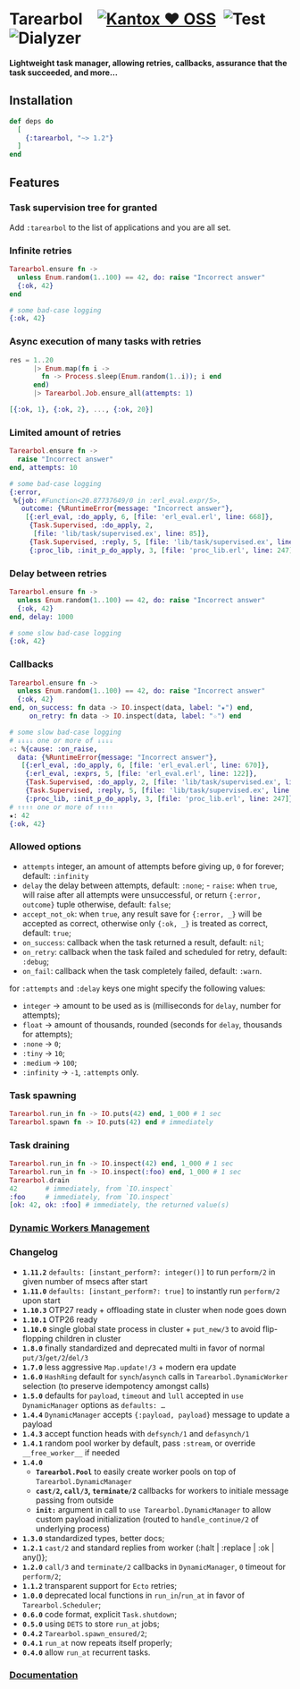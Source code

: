 # Tarearbol    [![Kantox ❤ OSS](https://img.shields.io/badge/❤-kantox_oss-informational.svg)](https://kantox.com/)  ![Test](https://github.com/am-kantox/tarearbol/workflows/Test/badge.svg)  ![Dialyzer](https://github.com/am-kantox/tarearbol/workflows/Dialyzer/badge.svg)

**Lightweight task manager, allowing retries, callbacks, assurance that the task succeeded, and more…**

## Installation

```elixir
def deps do
  [
    {:tarearbol, "~> 1.2"}
  ]
end
```

## Features

### Task supervision tree for granted

Add `:tarearbol` to the list of applications and you are all set.

### Infinite retries

```elixir
Tarearbol.ensure fn ->
  unless Enum.random(1..100) == 42, do: raise "Incorrect answer"
  {:ok, 42}
end

# some bad-case logging
{:ok, 42}
```

### Async execution of many tasks with retries

```elixir
res = 1..20
      |> Enum.map(fn i ->
        fn -> Process.sleep(Enum.random(1..i)); i end
      end)
      |> Tarearbol.Job.ensure_all(attempts: 1)

[{:ok, 1}, {:ok, 2}, ..., {:ok, 20}]
```

### Limited amount of retries

```elixir
Tarearbol.ensure fn ->
  raise "Incorrect answer"
end, attempts: 10

# some bad-case logging
{:error,
 %{job: #Function<20.87737649/0 in :erl_eval.expr/5>,
   outcome: {%RuntimeError{message: "Incorrect answer"},
    [{:erl_eval, :do_apply, 6, [file: 'erl_eval.erl', line: 668]},
     {Task.Supervised, :do_apply, 2,
      [file: 'lib/task/supervised.ex', line: 85]},
     {Task.Supervised, :reply, 5, [file: 'lib/task/supervised.ex', line: 36]},
     {:proc_lib, :init_p_do_apply, 3, [file: 'proc_lib.erl', line: 247]}]}}}
```

### Delay between retries

```elixir
Tarearbol.ensure fn ->
  unless Enum.random(1..100) == 42, do: raise "Incorrect answer"
  {:ok, 42}
end, delay: 1000

# some slow bad-case logging
{:ok, 42}
```

### Callbacks

```elixir
Tarearbol.ensure fn ->
  unless Enum.random(1..100) == 42, do: raise "Incorrect answer"
  {:ok, 42}
end, on_success: fn data -> IO.inspect(data, label: "★") end,
     on_retry: fn data -> IO.inspect(data, label: "☆") end

# some slow bad-case logging
# ⇓⇓⇓⇓ one or more of ⇓⇓⇓⇓
☆: %{cause: :on_raise,
  data: {%RuntimeError{message: "Incorrect answer"},
   [{:erl_eval, :do_apply, 6, [file: 'erl_eval.erl', line: 670]},
    {:erl_eval, :exprs, 5, [file: 'erl_eval.erl', line: 122]},
    {Task.Supervised, :do_apply, 2, [file: 'lib/task/supervised.ex', line: 85]},
    {Task.Supervised, :reply, 5, [file: 'lib/task/supervised.ex', line: 36]},
    {:proc_lib, :init_p_do_apply, 3, [file: 'proc_lib.erl', line: 247]}]}}
# ⇑⇑⇑⇑ one or more of ⇑⇑⇑⇑
★: 42
{:ok, 42}
```

### Allowed options

- `attempts` integer, an amount of attempts before giving up, `0` for forever; default: `:infinity`
- `delay` the delay between attempts, default: `:none`;
  - `raise`: when `true`, will raise after all attempts were unsuccessful, or return `{:error, outcome}` tuple otherwise, default: `false`;
- `accept_not_ok`: when `true`, any result save for `{:error, _}` will be accepted as correct, otherwise only `{:ok, _}` is treated as correct, default: `true`;
- `on_success`: callback when the task returned a result, default: `nil`;
- `on_retry`: callback when the task failed and scheduled for retry, default: `:debug`;
- `on_fail`: callback when the task completely failed, default: `:warn`.

for `:attempts` and `:delay` keys one might specify the following values:

- `integer` → amount to be used as is (milliseconds for `delay`, number for attempts);
- `float` → amount of thousands, rounded (seconds for `delay`, thousands for attempts);
- `:none` → `0`;
- `:tiny` → `10`;
- `:medium` → `100`;
- `:infinity` → `-1`, `:attempts` only.

### Task spawning

```elixir
Tarearbol.run_in fn -> IO.puts(42) end, 1_000 # 1 sec
Tarearbol.spawn fn -> IO.puts(42) end # immediately
```

### Task draining

```elixir
Tarearbol.run_in fn -> IO.inspect(42) end, 1_000 # 1 sec
Tarearbol.run_in fn -> IO.inspect(:foo) end, 1_000 # 1 sec
Tarearbol.drain
42       # immediately, from `IO.inspect`
:foo     # immediately, from `IO.inspect`
[ok: 42, ok: :foo] # immediately, the returned value(s)
```

### [Dynamic Workers Management](https://hexdocs.pm/tarearbol/dynamic_workers_management.html)

### Changelog

- **`1.11.2`** `defaults: [instant_perform?: integer()]` to run `perform/2` in given number of msecs after start 
- **`1.11.0`** `defaults: [instant_perform?: true]` to instantly run `perform/2` upon start 
- **`1.10.3`** OTP27 ready + offloading state in cluster when node goes down
- **`1.10.1`** OTP26 ready
- **`1.10.0`** single global state process in cluster + `put_new/3` to avoid flip-flopping children in cluster
- **`1.8.0`** finally standardized and deprecated multi in favor of normal `put/3`/`get/2`/`del/3`
- **`1.7.0`** less aggressive `Map.update!/3` + modern era update
- **`1.6.0`** `HashRing` default for `synch`/`asynch` calls in `Tarearbol.DynamicWorker` selection (to preserve idempotency amongst calls)
- **`1.5.0`** defaults for `payload`, `timeout` and `lull` accepted in `use DynamicManager` options as `defaults: …`
- **`1.4.4`** `DynamicManager` accepts `{:payload, payload}` message to update a payload
- **`1.4.3`** accept function heads with `defsynch/1` and `defasynch/1`
- **`1.4.1`** random pool worker by default, pass `:stream`, or override `__free_worker__` if needed
- **`1.4.0`**
  - **`Tarearbol.Pool`** to easily create worker pools on top of `Tarearbol.DynamicManager`
  - **`cast/2`, `call/3`, `terminate/2`** callbacks for workers to initiale message passing from outside
  - **`init:`** argument in call to `use Tarearbol.DynamicManager` to allow custom payload initialization (routed to `handle_continue/2` of underlying process)
- **`1.3.0`** standardized types, better docs;
- **`1.2.1`** `cast/2` and standard replies from worker (:halt | :replace | :ok | any()};
- **`1.2.0`** `call/3` and `terminate/2` callbacks in `DynamicManager`, `0` timeout for `perform/2`;
- **`1.1.2`** transparent support for `Ecto` retries;
- **`1.0.0`** deprecated local functions in `run_in`/`run_at` in favor of `Tarearbol.Scheduler`;
- **`0.6.0`** code format, explicit `Task.shutdown`;
- **`0.5.0`** using `DETS` to store `run_at` jobs;
- **`0.4.2`** `Tarearbol.spawn_ensured/2`;
- **`0.4.1`** `run_at` now repeats itself properly;
- **`0.4.0`** allow `run_at` recurrent tasks.

### [Documentation](https://hexdocs.pm/tarearbol)
